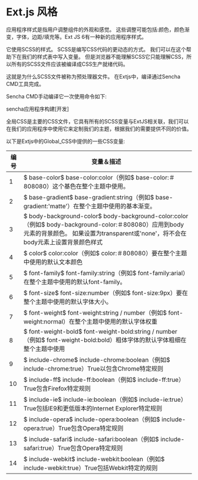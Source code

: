 # Ext.js 风格



应用程序样式是指用户调整组件的外观和感觉。 这些调整可能包括:颜色，颜色渐变，字体，边距/填充等。Ext JS 6有一种新的应用程序样式。

它使用SCSS的样式。 SCSS是编写CSS代码的更动态的方式。 我们可以在这个帮助下在我们的样式表中写入变量。 但是浏览器不能理解SCSS它只能理解CSS，所以所有的SCSS文件应该被编译成CSS生产就绪代码。

这就是为什么SCSS文件被称为预处理器文件。 在Extjs中，编译通过Sencha CMD工具完成。

Sencha CMD手动编译它一次使用命令如下:

sencha应用程序构建[开发]

全局CSS是主要的CSS文件，它具有所有的SCSS变量与ExtJS相关联，我们可以在我们的应用程序中使用它来定制我们的主题，根据我们的需要提供不同的价值。

以下是Extjs中的Global_CSS中提供的一些CSS变量:

| 编号 | 变量＆描述                                                   |
| ---- | ------------------------------------------------------------ |
| 1    | $ base-color$ base-color:color（例如$ base-color:＃808080）这个基色在整个主题中使用。 |
| 2    | $ base-gradient$ base-gradient:string（例如$ base-gradient:\'matte\'）在整个主题中使用的基本渐变。 |
| 3    | $ body-background-color$ body-background-color:color（例如$ body-background-color:＃808080）应用到body元素的背景颜色。 如果设置为transparent或\'none\'，将不会在body元素上设置背景颜色样式 |
| 4    | $ color$ color:color（例如$ color:＃808080）要在整个主题中使用的默认文本颜色 |
| 5    | $ font-family$ font-family:string（例如$ font-family:arial）在整个主题中使用的默认font-family。 |
| 6    | $ font-size$ font-size:number（例如$ font-size:9px）要在整个主题中使用的默认字体大小。 |
| 7    | $ font-weight$ font-weight:string / number（例如$ font-weight:normal）在整个主题中使用的默认字体权重 |
| 8    | $ font-weight-bold$ font-weight-bold:string / number（例如$ font-weight-bold:bold）粗体字体的默认字体粗细在整个主题中使用 |
| 9    | $ include-chrome$ include-chrome:boolean（例如$ include-chrome:true）True以包含Chrome特定规则 |
| 10   | $ include-ff$ include-ff:boolean（例如$ include-ff:true）True包含Firefox特定规则 |
| 11   | $ include-ie$ include-ie:boolean（例如$ include-ie:true）True包括IE9和更低版本的Internet Explorer特定规则 |
| 12   | $ include-opera$ include-opera:boolean（例如$ include-opera:true）True包含Opera特定规则 |
| 13   | $ include-safari$ include-safari:boolean（例如$ include-safari:true）True包含Opera特定规则 |
| 14   | $ include-webkit$ include-webkit:boolean（例如$ include-webkit:true）True包括Webkit特定的规则 |